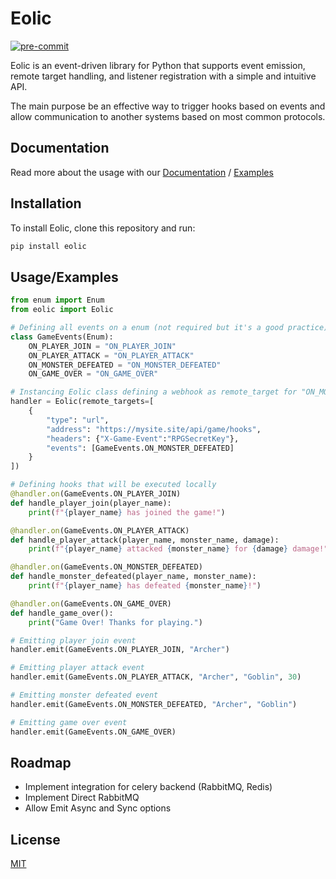# Eolic
[![pre-commit](https://img.shields.io/badge/pre--commit-enabled-brightgreen?logo=pre-commit)](https://github.com/pre-commit/pre-commit)

Eolic is an event-driven library for Python that supports event emission, remote target handling, and listener registration with a simple and intuitive API.

The main purpose be an effective way to trigger hooks based on events and allow communication to another systems based on most common protocols.

## Documentation

Read more about the usage with our [Documentation](./docs) / [Examples](./examples)

## Installation

To install Eolic, clone this repository and run:

```bash
pip install eolic
```

## Usage/Examples

```python
from enum import Enum
from eolic import Eolic

# Defining all events on a enum (not required but it's a good practice)
class GameEvents(Enum):
    ON_PLAYER_JOIN = "ON_PLAYER_JOIN"
    ON_PLAYER_ATTACK = "ON_PLAYER_ATTACK"
    ON_MONSTER_DEFEATED = "ON_MONSTER_DEFEATED"
    ON_GAME_OVER = "ON_GAME_OVER"

# Instancing Eolic class defining a webhook as remote_target for "ON_MONSTER_DEFEATED" event
handler = Eolic(remote_targets=[
    {
        "type": "url",
        "address": "https://mysite.site/api/game/hooks",
        "headers": {"X-Game-Event":"RPGSecretKey"},
        "events": [GameEvents.ON_MONSTER_DEFEATED]
    }
])

# Defining hooks that will be executed locally
@handler.on(GameEvents.ON_PLAYER_JOIN)
def handle_player_join(player_name):
    print(f"{player_name} has joined the game!")

@handler.on(GameEvents.ON_PLAYER_ATTACK)
def handle_player_attack(player_name, monster_name, damage):
    print(f"{player_name} attacked {monster_name} for {damage} damage!")

@handler.on(GameEvents.ON_MONSTER_DEFEATED)
def handle_monster_defeated(player_name, monster_name):
    print(f"{player_name} has defeated {monster_name}!")

@handler.on(GameEvents.ON_GAME_OVER)
def handle_game_over():
    print("Game Over! Thanks for playing.")

# Emitting player join event
handler.emit(GameEvents.ON_PLAYER_JOIN, "Archer")

# Emitting player attack event
handler.emit(GameEvents.ON_PLAYER_ATTACK, "Archer", "Goblin", 30)

# Emitting monster defeated event
handler.emit(GameEvents.ON_MONSTER_DEFEATED, "Archer", "Goblin")

# Emitting game over event
handler.emit(GameEvents.ON_GAME_OVER)
```

## Roadmap

-   Implement integration for celery backend (RabbitMQ, Redis)
-   Implement Direct RabbitMQ
-   Allow Emit Async and Sync options

## License

[MIT](https://choosealicense.com/licenses/mit/)
